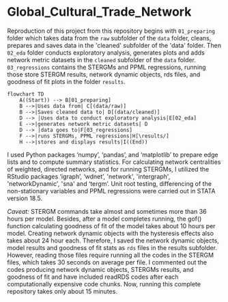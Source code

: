 # Global_Cultural_Trade_Network

Reproduction of this project from this repository begins with `01_preparing` folder which takes data from the `raw` subfolder of the `data` folder, cleans, prepares and saves data in the 'cleaned' subfolder of the 'data' folder. Then `02_eda` folder conducts exploratory analysis, generates plots and adds network metric datasets in the `cleaned` subfolder of the `data` folder. `03_regressions` contains the STERGMs and PPML regressions, running those store STERGM results, network dynamic objects, rds files, and goodness of fit plots in the folder `results`.

```mermaid
flowchart TD
    A((Start)) --> B[01_preparing]
    B -->|Uses data from| C[(data/raw)]
    B -->|Saves cleaned data to| D[(data/cleaned)]
    D --> |Uses data to conduct exploratory analysis|E[02_eda]
    E -->|generates network metric datasets| D
    D --> |data goes to|F[03_regressions]
    F -->|runs STERGMs, PPML regressions|H[\results/]
    H -->|stores and displays results|I((End))
```
I used Python packages ‘numpy’, ‘pandas’, and ‘matplotlib’ to prepare edge lists and to compute summary statistics. For calculating network centralities of weighted, directed networks, and for running STERGMs, I utilized the RStudio packages ‘igraph’, ‘wdnet’, 'network', 'intergraph', 'networkDynamic', 'sna' and ‘tergm’. Unit root testing, differencing of the non-stationary variables and PPML regressions were carried out in STATA version 18.5.

_Caveat:_ STERGM commands take almost and sometimes more than 36 hours per model. Besides, after a model completes running, the gof() function calculating goodness of fit of the model takes about 10 hours per model. Creating network dynamic objects with the hysteresis effects also takes about 24 hour each. Therefore, I saved the network dynamic objects, model results and goodness of fit stats as `rds` files in the results subfolder. However, reading those files require running all the codes in the STERGM files, which takes 30 seconds on average per file. I commented out the codes producing network dynamic objects, STERGMs results, and goodness of fit and have included readRDS codes after each computationally expensive code chunks. Now, running this complete repository takes only about 15 minutes. 
